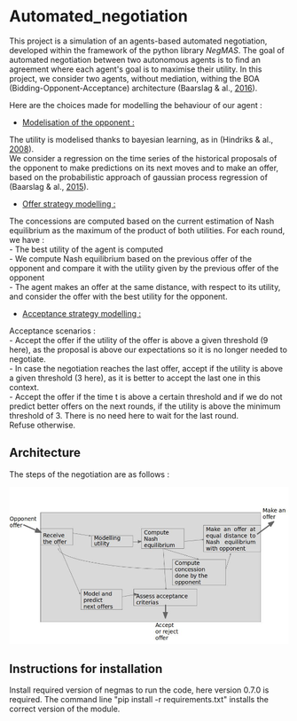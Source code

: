 # Automated_negotiation

This project is a simulation of an agents-based automated negotiation, developed within the framework of the python library _NegMAS_. The goal of automated negotiation between two autonomous agents is to find an agreement where each agent's goal is to maximise their utility.
In this project, we consider two agents, without mediation, withing the BOA (Bidding-Opponent-Acceptance) architecture (Baarslag & al., [2016](https://link.springer.com/book/10.1007/978-3-319-28243-5)).  
  
Here are the choices made for modelling the behaviour of our agent :  
  
- <ins>Modelisation of the opponent :</ins>
  
The utility is modelised thanks to bayesian learning, as in (Hindriks & al., [2008](https://www.researchgate.net/publication/221454172_Opponent_modelling_in_automated_multi-issue_negotiation_using_Bayesian_learning)).  
We consider a regression on the time series of the historical proposals of the opponent to make predictions on its next moves and to make an offer, based on the probabilistic approach of gaussian process regression of (Baarslag & al., [2015](https://ieeexplore.ieee.org/document/7397359)).
  
- <ins>Offer strategy modelling :</ins> 
  
The concessions are computed based on the current estimation of Nash equilibrium as the maximum of the product of both utilities. For each round, we have :  
    - The best utility of the agent is computed  
    - We compute Nash equilibrium based on the previous offer of the opponent and compare it with the utility given by the previous offer of the opponent  
    - The agent makes an offer at the same distance, with respect to its utility, and consider the offer with the best utility for the opponent.  
  
- <ins>Acceptance strategy modelling :</ins>
  
Acceptance scenarios :  
    - Accept the offer if the utility of the offer is above a given threshold (9 here), as the proposal is above our expectations so it is no longer needed to negotiate.  
    - In case the negotiation reaches the last offer, accept if the utility is above a given threshold (3 here), as it is better to accept the last one in this context.  
    - Accept the offer if the time t is above a certain threshold and if we do not predict better offers on the next rounds, if the utility is above the minimum threshold of 3. There is no need here to wait for the last round.  
Refuse otherwise.  
  
## Architecture

The steps of the negotiation are as follows :

![Fig1](architecture.jpg)

## Instructions for installation

Install required version of negmas to run the code, here version 0.7.0 is required. The command line "pip install -r requirements.txt" installs the correct version of the module.